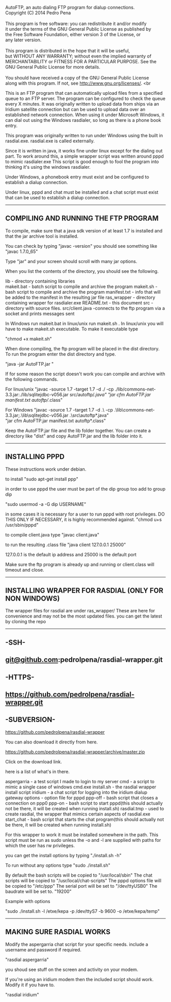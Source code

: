 
AutoFTP, an auto dialing FTP program for dialup connections.          <br>
Copyright (C) 2014  Pedro Pena                                        <br>
                                                                       <br>
This program is free software: you can redistribute it and/or modify  <br>
it under the terms of the GNU General Public License as published by  <br>
the Free Software Foundation, either version 3 of the License, or     <br>
any later version.                                                    <br>
                                                                      <br>
This program is distributed in the hope that it will be useful,       <br>
but WITHOUT ANY WARRANTY; without even the implied warranty of        <br>
MERCHANTABILITY or FITNESS FOR A PARTICULAR PURPOSE.  See the         <br>
GNU General Public License for more details.                          <br>
                                                                      <br>
You should have received a copy of the GNU General Public License     <br>
along with this program.  If not, see <http://www.gnu.org/licenses/>. <br                                       


This is an FTP program that can automatically upload files from a specified queue
to an FTP server. The program can be configured to check the queue every X minutes.
It was originally written to upload data from ships via an Iridium satellite
connection but can be used to upload data over an established network connection.
When using it under Microsoft Windows, it can dial out using the Windows rasdialer,
so long as there is a phone book entry.

This program was originally written to run under Windows using the built in rasdial.exe.
rasdial.exe is called externally.

Since it is written in java, it works fine under linux except for the dialing out part.
To work around this, a simple wrapper script was written around pppd to mimic rasdialer.exe
This script is good enough to fool the program into thinking it's using the windows rasdialer.

Under Windows, a phonebook entry must exist and be configured to establish a dialup
connection.

Under linux, pppd and chat must be installed and a chat script must exist
that can be used to establish a dialup connection.

-----------------------------------------
**COMPILING AND RUNNING THE FTP PROGRAM**
-----------------------------------------

To compile, make sure that a java sdk version of at least 1.7 is installed
and that the jar archive tool is installed.

You can check by typing "javac -version"
you should see something like "javac 1.7.0_65"

Type "jar" and your screen should scroll with many jar options.

When you list the contents of the directory, you should see the following.

lib             - directory containing libraries  
makeit.bat      - batch script to compile and archive the program 
makeit.sh       - bash  script to compile and archive the program 
manifest.txt    - info that will be added to the manifest in the resulting jar file
ras_wrapper     - directory containing wrapper for rasdialer.exe
README.txt      - this document
src             - directory with source files.
src/client.java -connects to the ftp program via a socket and prints messages sent

In Windows run makeit.bat in linux/unix run makeit.sh .
In linux/unix you will have to make makeit.sh executable.
To make it executable type

"chmod +x makeit.sh"

When done compiling, the ftp program will be placed in the dist directory.
To run the program enter the dist directory and type.

"java -jar AutoFTP.jar "

If for some reason the script doesn't work you can compile and archive with the following commands.

For linux/unix
"javac -source 1.7 -target 1.7 -d ./ -cp ./lib/commons-net-3.3.jar:./lib/sqlitejdbc-v056.jar src/autoftp/*.java"
"jar cfm AutoFTP.jar manifest.txt autoftp/*.class"


For Windows
"javac -source 1.7 -target 1.7 -d .\ -cp .\lib\commons-net-3.3.jar;.\lib\sqlitejdbc-v056.jar .\src\autoftp\*.java"   
"jar cfm AutoFTP.jar manifest.txt autoftp\*.class"

Keep the AutoFTP.jar file and the lib folder together.
You can create a directory like "dist" and copy AutoFTP.jar and the lib folder into it.

-------------------
**INSTALLING PPPD**
-------------------
These instructions work under debian.

to install
"sudo apt-get install ppp"

in order to use pppd the user must be part of the dip group
too add to group dip

"sudo usermod -a -G dip USERNAME"

in some cases it is necessary for a user to run pppd with root privileges.
DO THIS ONLY IF NECESSARY, it is highly recommended against.
"chmod u+s /usr/sbin/pppd"


to compile client.java type
"javac client.java"

to run the resulting .class file
"java client 127.0.0.1 25000"

127.0.0.1 is the default ip address and 25000 is the default port

Make sure the ftp program is already up and running or client.class will timeout and close.

---------------------------------------------------------
**INSTALLING WRAPPER FOR RASDIAL (ONLY FOR NON WINDOWS)**
---------------------------------------------------------

The wrapper files for rasdial are under ras_wrapper/
These are here for convenience and may not be the most updated files.
you can get the latest by cloning the repo

-----
-SSH-
-----
git@github.com:pedrolpena/rasdial-wrapper.git
-------
-HTTPS-
-------
https://github.com/pedrolpena/rasdial-wrapper.git
-----
-SUBVERSION-
-----
https://github.com/pedrolpena/rasdial-wrapper
 
You can also download it directly from here.

https://github.com/pedrolpena/rasdial-wrapper/archive/master.zip

Click on the download link.


here is a list of what's in there.

aspergarria - a test script I made to login to my server
cmd         - a script to mimic a single case of windows cmd.exe
install.sh  - the rasdial wrapper install script 
iridium     - a chat script for logging into the iridium dialup gateway
options     - option file for pppd
ppp-off     - bash script that closes a connection on ppp0
ppp-on      - bash script to start pppd(this should actually not be there,
                  it will be created when running install.sh) 
rasdial.tmp - used to create rasdial, the wrapper that mimics  certain aspects of rasdial.exe 
start_chat  - bash script that starts the chat program(this should actually not be there,
                  it will be created when running install.sh) 


For this wrapper to work it must be installed somewhere in the path.
This script must be run as sudo unless the -o and -l are supplied with paths
for which the user has rw privileges.

you can get the install options by typing 
"./install.sh -h"


To run without any options type
"sudo ./install.sh"

By default the bash scripts will be copied to 
"/usr/local/sbin"
The chat scripts will be copied to
"/usr/local/chat-scripts"
The pppd options file will be copied to 
"/etc/ppp"
The serial port will be set to
"/dev/ttyUSB0"
The baudrate will be set to.
"19200"

Example with options

"sudo ./install.sh -l /etxe/kepa -p /dev/ttyS7 -b 9600 -o /etxe/kepa/temp"


-----------------------------
**MAKING SURE RASDIAL WORKS**
-----------------------------

Modify the aspergarria chat script for your specific needs.
include a username and password if required.

"rasdial aspergarria"

you shoud see stuff on the screen and activity on your modem.

If you're using an iridium modem then the included script should work.
Modify it if you have to.

"rasdial iridium"



